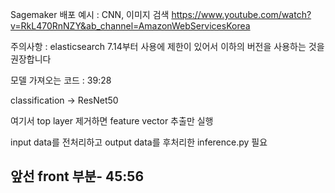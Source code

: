Sagemaker 배포 예시 : CNN, 이미지 검색
https://www.youtube.com/watch?v=RkL470RnNZY&ab_channel=AmazonWebServicesKorea

주의사항 :
elasticsearch 7.14부터 사용에 제한이 있어서
이하의 버전을 사용하는 것을 권장합니다

모델 가져오는 코드 : 39:28

classification -> ResNet50

여기서 top layer 제거하면 feature vector 추출만 실행

input data를 전처리하고 output data를 후처리한
inference.py 필요



## 앞선 front 부분- 45:56
